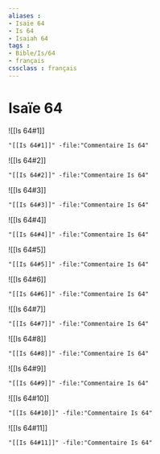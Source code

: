 ```yaml
---
aliases : 
- Isaïe 64
- Is 64
- Isaiah 64
tags : 
- Bible/Is/64
- français
cssclass : français
---
```


# Isaïe 64

![[Is 64#1]]

```query
"[[Is 64#1]]" -file:"Commentaire Is 64"
```

![[Is 64#2]]

```query
"[[Is 64#2]]" -file:"Commentaire Is 64"
```

![[Is 64#3]]

```query
"[[Is 64#3]]" -file:"Commentaire Is 64"
```

![[Is 64#4]]

```query
"[[Is 64#4]]" -file:"Commentaire Is 64"
```

![[Is 64#5]]

```query
"[[Is 64#5]]" -file:"Commentaire Is 64"
```

![[Is 64#6]]

```query
"[[Is 64#6]]" -file:"Commentaire Is 64"
```

![[Is 64#7]]

```query
"[[Is 64#7]]" -file:"Commentaire Is 64"
```

![[Is 64#8]]

```query
"[[Is 64#8]]" -file:"Commentaire Is 64"
```

![[Is 64#9]]

```query
"[[Is 64#9]]" -file:"Commentaire Is 64"
```

![[Is 64#10]]

```query
"[[Is 64#10]]" -file:"Commentaire Is 64"
```

![[Is 64#11]]

```query
"[[Is 64#11]]" -file:"Commentaire Is 64"
```

